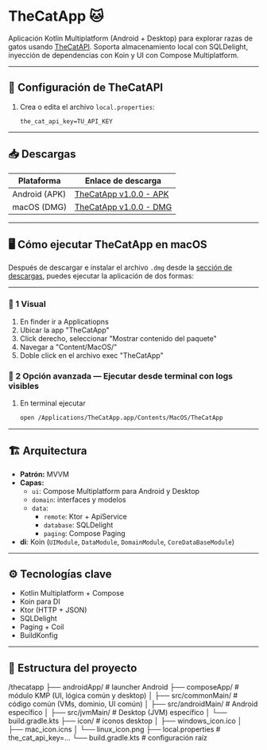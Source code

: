 # TheCatApp 🐱

Aplicación Kotlin Multiplatform (Android + Desktop) para explorar razas de gatos usando [TheCatAPI](https://thecatapi.com/). Soporta almacenamiento local con SQLDelight, inyección de dependencias con Koin y UI con Compose Multiplatform.

---

## 🔑 Configuración de TheCatAPI

1. Crea o edita el archivo `local.properties`:
   ```properties
   the_cat_api_key=TU_API_KEY
   
---

## 📥 Descargas

| Plataforma      | Enlace de descarga                                                                                             |
|-----------------|----------------------------------------------------------------------------------------------------------------|
| Android (APK)   | [TheCatApp v1.0.0 - APK](https://github.com/luismikg/TheApiCat/releases/download/executablesV1/TheCatApp.apk)  |
| macOS (DMG)     | [TheCatApp v1.0.0 - DMG](https://github.com/luismikg/TheApiCat/releases/download/executablesV1/mac.zip)        |

---

## 🖥 Cómo ejecutar TheCatApp en macOS

Después de descargar e instalar el archivo `.dmg` desde la [sección de descargas](https://github.com/luismikg/TheApiCat/releases/download/v1.0.0/TheCatApp.app), puedes ejecutar la aplicación de dos formas:

---

### 🔧 1 Visual 

1. En finder ir a Applicatiopns
2. Ubicar la app "TheCatApp"
3. Click derecho, seleccionar "Mostrar contenido del paquete"
4. Navegar a "Content/MacOS/"
5. Doble click en el archivo exec "TheCatApp"

### 🔧 2 Opción avanzada — Ejecutar desde terminal con logs visibles

1. En terminal ejecutar
   ```bash
   open /Applications/TheCatApp.app/Contents/MacOS/TheCatApp

---

## 🏗 Arquitectura

- **Patrón:** MVVM
- **Capas:**
  - `ui`: Compose Multiplatform para Android y Desktop
  - `domain`: interfaces y modelos
  - `data`:
    - `remote`: Ktor + ApiService
    - `database`: SQLDelight
    - `paging`: Compose Paging
- **di**: Koin (`UIModule`, `DataModule`, `DomainModule`, `CoreDataBaseModule`)

---

## ⚙️ Tecnologías clave

- Kotlin Multiplatform + Compose
- Koin para DI
- Ktor (HTTP + JSON)
- SQLDelight
- Paging + Coil
- BuildKonfig

---

## 📁 Estructura del proyecto

/thecatapp
├── androidApp/                    # launcher Android
├── composeApp/                    # módulo KMP (UI, lógica común y desktop)
│   ├── src/commonMain/            # código común (VMs, dominio, UI común)
│   ├── src/androidMain/           # Android específico
│   ├── src/jvmMain/               # Desktop (JVM) específico
│   └── build.gradle.kts
├── icon/                          # íconos desktop
│   ├── windows_icon.ico
│   ├── mac_icon.icns
│   └── linux_icon.png
├── local.properties               # the_cat_api_key=...
└── build.gradle.kts               # configuración raíz
